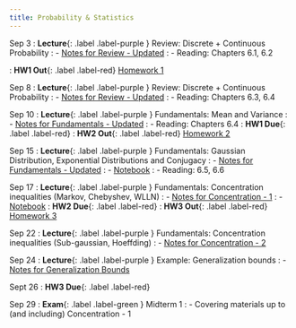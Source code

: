 ```yaml
---
title: Probability & Statistics
---
```


Sep 3
: **Lecture**{: .label .label-purple } Review: Discrete + Continuous Probability
: - [Notes for Review - Updated](../assets/posted/lec2+3.pdf)
: - Reading: Chapters 6.1, 6.2

: **HW1 Out**{: .label .label-red} [Homework 1](../assets/posted/hw1.pdf)

Sep 8
: **Lecture**{: .label .label-purple } Review: Discrete + Continuous Probability
: - [Notes for Review - Updated](../assets/posted/lec2+3.pdf)
: - Reading: Chapters 6.3, 6.4

Sep 10
: **Lecture**{: .label .label-purple } Fundamentals: Mean and Variance
: - [Notes for Fundamentals - Updated](../assets/posted/lec4+5.pdf)
: - Reading: Chapters 6.4
: **HW1 Due**{: .label .label-red}
: **HW2 Out**{: .label .label-red} [Homework 2](../assets/posted/hw2.pdf)

Sep 15
: **Lecture**{: .label .label-purple } Fundamentals: Gaussian Distribution, Exponential Distributions and Conjugacy
: - [Notes for Fundamentals - Updated](../assets/posted/lec4+5.pdf)
: - [Notebook](https://colab.research.google.com/drive/1DAmZXq6rx96ynq-BJSpKGhVC0TFtlS5q?usp=sharing)
: - Reading: 6.5, 6.6

Sep 17
: **Lecture**{: .label .label-purple } Fundamentals: Concentration inequalities (Markov, Chebyshev, WLLN)
: - [Notes for Concentration - 1](../assets/posted/lec6.pdf)
: - [Notebook](https://colab.research.google.com/drive/1-hYd6rDcZDVdMrlInGoqMBgMp3ezDOQz?usp=sharing)
: **HW2 Due**{: .label .label-red}
: **HW3 Out**{: .label .label-red} [Homework 3](../assets/posted/hw3.pdf)

Sep 22
: **Lecture**{: .label .label-purple } Fundamentals: Concentration inequalities (Sub-gaussian, Hoeffding)
: - [Notes for Concentration - 2](../assets/posted/lec7.pdf)


Sep 24
: **Lecture**{: .label .label-purple } Example: Generalization bounds
: - [Notes for Generalization Bounds](../assets/posted/lec8.pdf)

Sept 26
: **HW3 Due**{: .label .label-red}

Sep 29
: **Exam**{: .label .label-green } Midterm 1
: - Covering materials up to (and including) Concentration - 1
